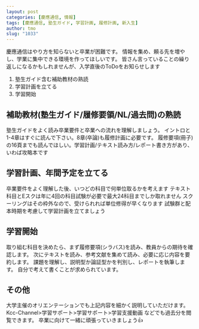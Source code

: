 ```yaml
---
layout: post
categories: [慶應通信, 情報]
tags: [慶應通信, 塾生ガイド, 学習計画, 履修計画, 新入生]
author: tmo
slug: "1033"
---
```

慶應通信はやり方を知らないと卒業が困難です。
情報を集め、頼る先を増やし、学業に集中できる環境を作ってほしいです。
皆さん言っていることの繰り返しになるかもしれませんが、入学直後のToDoをお知らせします

1. 塾生ガイド含む補助教材の熟読
2. 学習計画を立てる
3. 学習開始

## 補助教材(塾生ガイド/履修要領/NL/過去問)の熟読
塾生ガイドをよく読み卒業要件と卒業への流れを理解しましょう。
イントロと1-4章はすぐに読んで下さい。8章(卒論)も履修計画に必要です。
履修要項(冊子)の16頁までも読んでほしい。学習計画/テキスト読み方/レポート書き方があり、いわば攻略本です

## 学習計画、年間予定を立てる
卒業要件をよく理解した後、いつどの科目で何単位取るかを考えます
テキスト科目とEスクは年に4回の科目試験が必要で最大24科目までしか取れません
スクーリングはその枠外なので、受けられれば単位修得が早くなります
試験群と配本時期を考慮して学習計画を立てましょう

## 学習開始
取り組む科目を決めたら、まず履修要項(シラバス)を読み、教員からの期待を確認します。
次にテキストを読み、参考文献を集めて読み、必要に応じ内容を要約します。
課題を理解し、説明型か論証型かを判別し、レポートを執筆します。
自分で考えて書くことが求められています。

## その他
大学主催のオリエンテーションでも上記内容を細かく説明していただけます。
Kcc-Channel>学習サポート>学習サポート>学習支援動画 などでも過去分を閲覧できます。
卒業に向けて一緒に頑張っていきましょう👍
